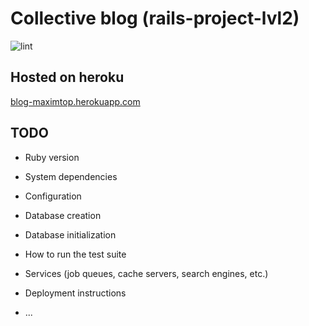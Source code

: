 # Collective blog (rails-project-lvl2)

![lint](https://github.com/maximtop/rails-project-lvl2/actions/workflows/lint.yml/badge.svg)

## Hosted on heroku
[blog-maximtop.herokuapp.com](https://blog-maximtop.herokuapp.com/)

## TODO

* Ruby version

* System dependencies

* Configuration

* Database creation

* Database initialization

* How to run the test suite

* Services (job queues, cache servers, search engines, etc.)

* Deployment instructions

* ...
